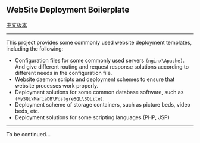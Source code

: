 ## WebSite Deployment Boilerplate

[中文版本](README-ZH.MD)

---

This project provides some commonly used website deployment templates, including the following:

- Configuration files for some commonly used servers `(nginx\Apache)`. And give different routing and request response solutions according to different needs in the configuration file.
- Website daemon scripts and deployment schemes to ensure that website processes work properly.
- Deployment solutions for some common database software, such as `(MySQL\MariaDB\PostgreSQL\SQLite)`.
- Deployment scheme of storage containers, such as picture beds, video beds, etc.
- Deployment solutions for some scripting languages (PHP, JSP)

---

To be continued...